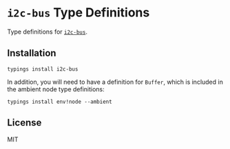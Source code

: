 # `i2c-bus` Type Definitions

Type definitions for [`i2c-bus`](https://github.com/fivdi/i2c-bus).

## Installation

```
typings install i2c-bus
```

In addition, you will need to have a definition for `Buffer`, which is included
in the ambient node type definitions:

```
typings install env!node --ambient
```

## License

MIT
